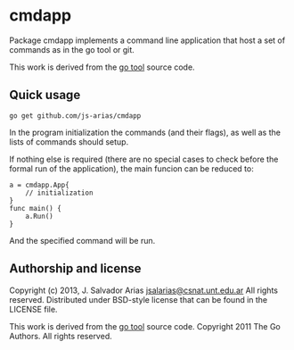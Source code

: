 cmdapp
======

Package cmdapp implements a command line application that host a set of
commands as in the go tool or git.

This work is derived from the [go tool](http://golang.org/cmd/go/) source
code.


Quick usage
-----------

    go get github.com/js-arias/cmdapp

In the program initialization the commands (and their flags), as well as
the lists of commands should setup.

If nothing else is required (there are no special cases to check before
the formal run of the application), the main funcion can be reduced to:

	a = cmdapp.App{
		// initialization
	}
	func main() {
		a.Run()
	}

And the specified command will be run.

Authorship and license
----------------------

Copyright (c) 2013, J. Salvador Arias <jsalarias@csnat.unt.edu.ar>
All rights reserved.
Distributed under BSD-style license that can be found in the LICENSE file.

This work is derived from the [go tool](http://golang.org/cmd/go/) source
code. Copyright 2011 The Go Authors.  All rights reserved.
